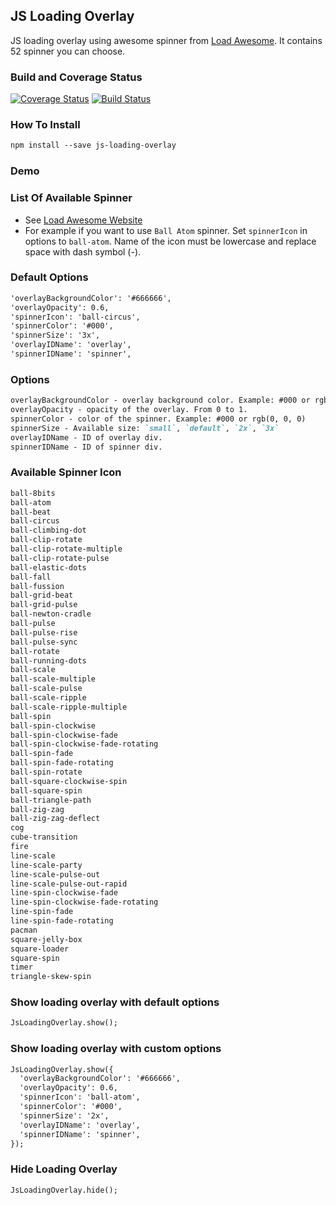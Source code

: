 ## JS Loading Overlay

JS loading overlay using awesome spinner from [Load Awesome](https://github.danielcardoso.net/load-awesome/animations.html). It contains 52 spinner you can choose.

### Build and Coverage Status
[![Coverage Status](https://coveralls.io/repos/github/muhdfaiz/js-loading-overlay/badge.svg?branch=master)](https://coveralls.io/github/muhdfaiz/js-loading-overlay?branch=master) [![Build Status](https://travis-ci.org/muhdfaiz/js-loading-overlay.svg?branch=master)](https://travis-ci.org/taniarascia/chip8)

### How To Install
```markdown
npm install --save js-loading-overlay
```

### Demo


### List Of Available Spinner
- See [Load Awesome Website](https://github.danielcardoso.net/load-awesome/animations.html) 
- For example if you want to use `Ball Atom` spinner. Set `spinnerIcon` in options to `ball-atom`. Name of the icon must 
be lowercase and replace space with dash symbol (-).

### Default Options

```markdown
'overlayBackgroundColor': '#666666',
'overlayOpacity': 0.6,
'spinnerIcon': 'ball-circus',
'spinnerColor': '#000',
'spinnerSize': '3x',
'overlayIDName': 'overlay',
'spinnerIDName': 'spinner',
```

### Options

```markdown
overlayBackgroundColor - overlay background color. Example: #000 or rgb(0, 0, 0)
overlayOpacity - opacity of the overlay. From 0 to 1.
spinnerColor - color of the spinner. Example: #000 or rgb(0, 0, 0)
spinnerSize - Available size: `small`, `default`, `2x`, `3x`
overlayIDName - ID of overlay div.
spinnerIDName - ID of spinner div.
```

### Available Spinner Icon

```markdown
ball-8bits
ball-atom
ball-beat
ball-circus
ball-climbing-dot
ball-clip-rotate
ball-clip-rotate-multiple
ball-clip-rotate-pulse
ball-elastic-dots
ball-fall
ball-fussion
ball-grid-beat
ball-grid-pulse
ball-newton-cradle
ball-pulse
ball-pulse-rise
ball-pulse-sync
ball-rotate
ball-running-dots
ball-scale
ball-scale-multiple
ball-scale-pulse
ball-scale-ripple
ball-scale-ripple-multiple
ball-spin
ball-spin-clockwise
ball-spin-clockwise-fade
ball-spin-clockwise-fade-rotating
ball-spin-fade
ball-spin-fade-rotating
ball-spin-rotate
ball-square-clockwise-spin
ball-square-spin
ball-triangle-path
ball-zig-zag
ball-zig-zag-deflect
cog
cube-transition
fire
line-scale
line-scale-party
line-scale-pulse-out
line-scale-pulse-out-rapid
line-spin-clockwise-fade
line-spin-clockwise-fade-rotating
line-spin-fade
line-spin-fade-rotating
pacman
square-jelly-box
square-loader
square-spin
timer
triangle-skew-spin
```

### Show loading overlay with default options

```markdown
JsLoadingOverlay.show();
```

### Show loading overlay with custom options

```markdown
JsLoadingOverlay.show({
  'overlayBackgroundColor': '#666666',
  'overlayOpacity': 0.6,
  'spinnerIcon': 'ball-atom',
  'spinnerColor': '#000',
  'spinnerSize': '2x',
  'overlayIDName': 'overlay',
  'spinnerIDName': 'spinner',
});
```

### Hide Loading Overlay

```markdown
JsLoadingOverlay.hide();
```
